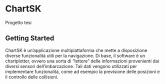 # ChartSK

Progetto tesi

## Getting Started

ChartSK è un’applicazione multipiattaforma che mette a disposizione diverse funzionalità
utili per la navigazione.
Di base, il software è un chartplotter, ovvero una sorta di “lettore” delle informazioni
provenienti dai diversi sensori dell’imbarcazione. Tali dati vengono utilizzati
per implementare funzionalità, come ad esempio la previsione delle posizioni e il
controllo delle collisioni.
